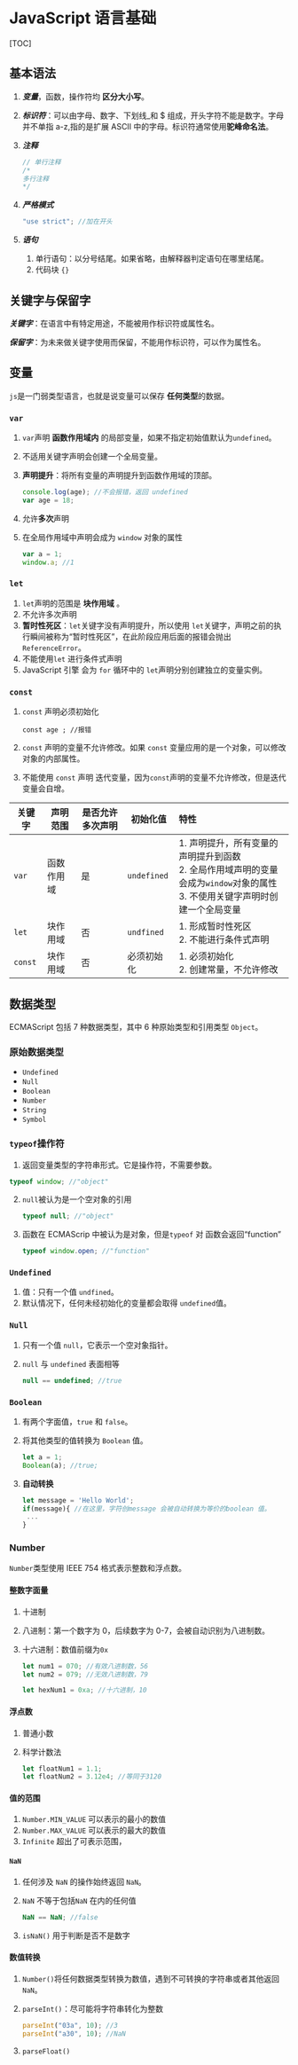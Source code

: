 # JavaScript 语言基础

[TOC]

## 基本语法

1. **_变量_**，函数，操作符均 **区分大小写**。

2. **_标识符_**：可以由字母、数字、下划线\_和 $ 组成，开头字符不能是数字。字母并不单指 a-z,指的是扩展 ASCII 中的字母。标识符通常使用**驼峰命名法**。

3. **_注释_**

   ```js
   // 单行注释
   /*
   多行注释
   */
   ```

4. **_严格模式_**

   ```js
   "use strict"; //加在开头

   ```

5. **_语句_**

   1. 单行语句：以分号结尾。如果省略，由解释器判定语句在哪里结尾。
   2. 代码块 `{}`

## 关键字与保留字

**_关键字_**：在语言中有特定用途，不能被用作标识符或属性名。

**_保留字_**：为未来做关键字使用而保留，不能用作标识符，可以作为属性名。

## 变量

`js`是一门弱类型语言，也就是说变量可以保存 **任何类型**的数据。

### `var`

1. `var`声明 **函数作用域内** 的局部变量，如果不指定初始值默认为`undefined`。

2. 不适用关键字声明会创建一个全局变量。

3. **声明提升**：将所有变量的声明提升到函数作用域的顶部。

   ```js
   console.log(age); //不会报错，返回 undefined
   var age = 18;
   ```

4. 允许**多次**声明

5. 在全局作用域中声明会成为 `window` 对象的属性

   ```js
   var a = 1;
   window.a; //1
   ```

### `let`

1. `let`声明的范围是 **块作用域** 。
2. 不允许多次声明
3. **暂时性死区**：`let`关键字没有声明提升，所以使用 `let`关键字，声明之前的执行瞬间被称为“暂时性死区”，在此阶段应用后面的报错会抛出 `ReferenceError`。
4. 不能使用`let` 进行条件式声明
5. JavaScript 引擎 会为 `for` 循环中的 `let`声明分别创建独立的变量实例。

### `const`

1. `const` 声明必须初始化

   ```
   const age ; //报错
   ```

2. `const` 声明的变量不允许修改。如果 `const` 变量应用的是一个对象，可以修改对象的内部属性。

3. 不能使用 `const` 声明 迭代变量，因为`const`声明的变量不允许修改，但是迭代变量会自增。

| 关键字  | 声明范围   | 是否允许多次声明 | 初始化值    | 特性                                                                                                                                  |
| ------- | ---------- | ---------------- | ----------- | :------------------------------------------------------------------------------------------------------------------------------------ |
| `var`   | 函数作用域 | 是               | `undefined` | 1. 声明提升，所有变量的声明提升到函数<br />2. 全局作用域声明的变量会成为`window`对象的属性<br />3. 不使用关键字声明时创建一个全局变量 |
| `let`   | 块作用域   | 否               | `undfined`  | 1. 形成暂时性死区<br />2. 不能进行条件式声明                                                                                          |
| `const` | 块作用域   | 否               | 必须初始化  | 1. 必须初始化<br />2. 创建常量，不允许修改                                                                                            |

## 数据类型

ECMAScript 包括 7 种数据类型，其中 6 种原始类型和引用类型 `Object`。

### 原始数据类型

- `Undefined`
- `Null`
- `Boolean`
- `Number`
- `String`
- `Symbol`

### `typeof`操作符

1. 返回变量类型的字符串形式。它是操作符，不需要参数。

```js
typeof window; //"object"
```

2. `null`被认为是一个空对象的引用

   ```js
   typeof null; //"object"
   ```

3. 函数在 ECMAScrip 中被认为是对象，但是`typeof` 对 函数会返回“function”

   ```js
   typeof window.open; //"function"
   ```

### `Undefined`

1. 值：只有一个值 `undfined`。
2. 默认情况下，任何未经初始化的变量都会取得 `undefined`值。

### `Null`

1. 只有一个值 `null`，它表示一个空对象指针。

2. `null` 与 `undefined` 表面相等

   ```js
   null == undefined; //true
   ```

### `Boolean`

1. 有两个字面值，`true` 和 `false`。

2. 将其他类型的值转换为 `Boolean` 值。

   ```js
   let a = 1;
   Boolean(a); //true;
   ```

3. **自动转换**

   ```js
   let message = 'Hello World';
   if(message){ //在这里，字符创message 会被自动转换为等价的boolean 值。
   	...
   }
   ```

### Number

`Number`类型使用 IEEE 754 格式表示整数和浮点数。

#### 整数字面量

1. 十进制

2. 八进制：第一个数字为 0，后续数字为 0-7，会被自动识别为八进制数。

3. 十六进制：数值前缀为`0x`

   ```js
   let num1 = 070; //有效八进制数，56
   let num2 = 079; //无效八进制数，79

   let hexNum1 = 0xa; //十六进制，10
   ```

#### 浮点数

1. 普通小数

2. 科学计数法

   ```js
   let floatNum1 = 1.1;
   let floatNum2 = 3.12e4; //等同于3120
   ```

#### 值的范围

1. `Number.MIN_VALUE` 可以表示的最小的数值
2. `Number.MAX_VALUE` 可以表示的最大的数值
3. `Infinite` 超出了可表示范围，

#### `NaN`

1. 任何涉及 `NaN` 的操作始终返回 `NaN`。

2. `NaN` 不等于包括`NaN` 在内的任何值

   ```js
   NaN == NaN; //false
   ```

3. `isNaN()` 用于判断是否不是数字

#### 数值转换

1. `Number()`将任何数据类型转换为数值，遇到不可转换的字符串或者其他返回 `NaN`。

2. `parseInt()`：尽可能将字符串转化为整数

   ```js
   parseInt("03a", 10); //3
   parseInt("a30", 10); //NaN
   ```

3. `parseFloat()`
